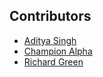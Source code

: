 ## Contributors

- [Aditya Singh](https://github.com/adityanjr)
- [Champion Alpha](https://github.com/championalpha)
- [Richard Green](https://github.com/rgreen324)